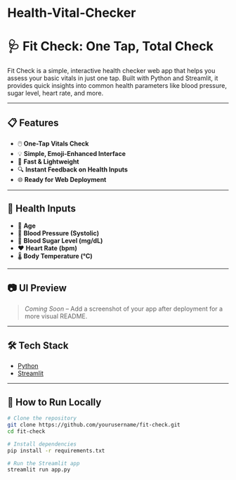 # Health-Vital-Checker
# 🩺 Fit Check: One Tap, Total Check

Fit Check is a simple, interactive health checker web app that helps you assess your basic vitals in just one tap. Built with Python and Streamlit, it provides quick insights into common health parameters like blood pressure, sugar level, heart rate, and more.

---

## 📋 Features

- 🖱️ **One-Tap Vitals Check**  
- 💡 **Simple, Emoji-Enhanced Interface**  
- 🚀 **Fast & Lightweight**  
- 🔍 **Instant Feedback on Health Inputs**  
- 🌐 **Ready for Web Deployment**  

---

## 🧪 Health Inputs

- 👤 **Age**
- 💓 **Blood Pressure (Systolic)**
- 🍬 **Blood Sugar Level (mg/dL)**
- ❤️ **Heart Rate (bpm)**
- 🌡️ **Body Temperature (°C)**

---

## 📷 UI Preview

> _Coming Soon_ – Add a screenshot of your app after deployment for a more visual README.

---

## 🛠️ Tech Stack

- [Python](https://www.python.org/)
- [Streamlit](https://streamlit.io/)

---

## 🚀 How to Run Locally

```bash
# Clone the repository
git clone https://github.com/yourusername/fit-check.git
cd fit-check

# Install dependencies
pip install -r requirements.txt

# Run the Streamlit app
streamlit run app.py
